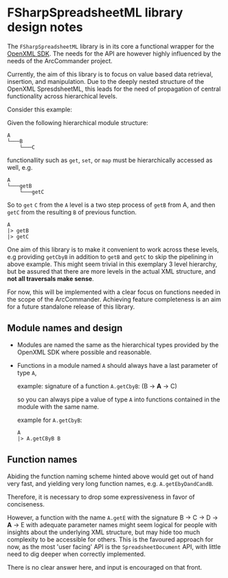 # FSharpSpreadsheetML library design notes

The `FSharpSpreadsheetML` library is in its core a functional wrapper for the [OpenXML SDK](https://github.com/OfficeDev/Open-XML-SDK). The needs for the API are however highly influenced by the needs of the ArcCommander project. 

Currently, the aim of this library is to focus on value based data retrieval, insertion, and manipulation. 
Due to the deeply nested structure of the OpenXML SpresdsheetML, this leads for the need of propagation of central functionality across hierarchical levels. 

Consider this example:

Given the following hierarchical module structure:

```
A
└───B
    └───C
```

functionallity such as `get`, `set`, or `map` must be hierarchically accessed as well, e.g.

```
A
└───getB
    └───getC
```

So to `get` `C` from the `A` level is a two step process of `getB` from A, and then `getC` from the resulting `B` of previous function.

```
A
|> getB
|> getC
```

One aim of this library is to make it convenient to work across these levels, e.g providing `getCbyB` in addition to `getB` and `getC` to skip the pipelining in above example. 
This might seem trivial in this exemplary 3 level hierarchy, but be assured that there are more levels in the actual XML structure, and **not all traversals make sense**.

For now, this will be implemented with a clear focus on functions needed in the scope of the ArcCommander. Achieving feature completeness is an aim for a future standalone release of this library.

## Module names and design

- Modules are named the same as the hierarchical types provided by the OpenXML SDK where possible and reasonable.
- Functions in a module named `A` should always have a last parameter of type `A`, 
    
    example: signature of a function `A.getCbyB`: (B -> **A** -> C)

    so you can always pipe a value of type `A` into functions contained in the module with the same name.

    example for `A.getCbyB`:

    ```
    A
    |> A.getCByB B
    ```

## Function names

Abiding the function naming scheme hinted above would get out of hand very fast, and yielding very long function names, e.g. `A.getEbyDandCandB`.

Therefore, it is necessary to drop some expressiveness in favor of conciseness. 

However, a function with the name `A.getE` with the signature B -> C -> D -> **A** -> E with adequate parameter names might seem logical for people with insights about the underlying XML structure, but may hide too much complexity to be accessible for others. 
This is  the favoured approach for now, as the most 'user facing' API is the `SpreadsheetDocument` API, with little need to dig deeper when correctly implemented.

There is no clear answer here, and input is encouraged on that front.
